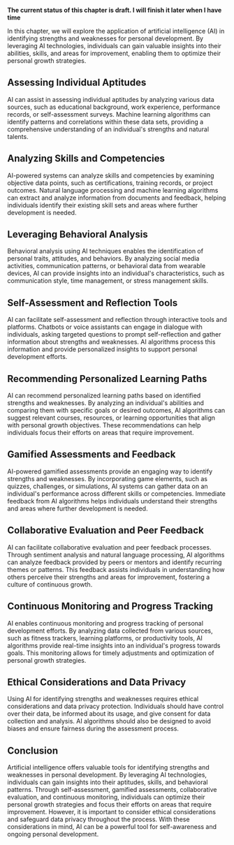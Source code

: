 **The current status of this chapter is draft. I will finish it later when I have time**

In this chapter, we will explore the application of artificial intelligence (AI) in identifying strengths and weaknesses for personal development. By leveraging AI technologies, individuals can gain valuable insights into their abilities, skills, and areas for improvement, enabling them to optimize their personal growth strategies.

Assessing Individual Aptitudes
------------------------------

AI can assist in assessing individual aptitudes by analyzing various data sources, such as educational background, work experience, performance records, or self-assessment surveys. Machine learning algorithms can identify patterns and correlations within these data sets, providing a comprehensive understanding of an individual's strengths and natural talents.

Analyzing Skills and Competencies
---------------------------------

AI-powered systems can analyze skills and competencies by examining objective data points, such as certifications, training records, or project outcomes. Natural language processing and machine learning algorithms can extract and analyze information from documents and feedback, helping individuals identify their existing skill sets and areas where further development is needed.

Leveraging Behavioral Analysis
------------------------------

Behavioral analysis using AI techniques enables the identification of personal traits, attitudes, and behaviors. By analyzing social media activities, communication patterns, or behavioral data from wearable devices, AI can provide insights into an individual's characteristics, such as communication style, time management, or stress management skills.

Self-Assessment and Reflection Tools
------------------------------------

AI can facilitate self-assessment and reflection through interactive tools and platforms. Chatbots or voice assistants can engage in dialogue with individuals, asking targeted questions to prompt self-reflection and gather information about strengths and weaknesses. AI algorithms process this information and provide personalized insights to support personal development efforts.

Recommending Personalized Learning Paths
----------------------------------------

AI can recommend personalized learning paths based on identified strengths and weaknesses. By analyzing an individual's abilities and comparing them with specific goals or desired outcomes, AI algorithms can suggest relevant courses, resources, or learning opportunities that align with personal growth objectives. These recommendations can help individuals focus their efforts on areas that require improvement.

Gamified Assessments and Feedback
---------------------------------

AI-powered gamified assessments provide an engaging way to identify strengths and weaknesses. By incorporating game elements, such as quizzes, challenges, or simulations, AI systems can gather data on an individual's performance across different skills or competencies. Immediate feedback from AI algorithms helps individuals understand their strengths and areas where further development is needed.

Collaborative Evaluation and Peer Feedback
------------------------------------------

AI can facilitate collaborative evaluation and peer feedback processes. Through sentiment analysis and natural language processing, AI algorithms can analyze feedback provided by peers or mentors and identify recurring themes or patterns. This feedback assists individuals in understanding how others perceive their strengths and areas for improvement, fostering a culture of continuous growth.

Continuous Monitoring and Progress Tracking
-------------------------------------------

AI enables continuous monitoring and progress tracking of personal development efforts. By analyzing data collected from various sources, such as fitness trackers, learning platforms, or productivity tools, AI algorithms provide real-time insights into an individual's progress towards goals. This monitoring allows for timely adjustments and optimization of personal growth strategies.

Ethical Considerations and Data Privacy
---------------------------------------

Using AI for identifying strengths and weaknesses requires ethical considerations and data privacy protection. Individuals should have control over their data, be informed about its usage, and give consent for data collection and analysis. AI algorithms should also be designed to avoid biases and ensure fairness during the assessment process.

Conclusion
----------

Artificial intelligence offers valuable tools for identifying strengths and weaknesses in personal development. By leveraging AI technologies, individuals can gain insights into their aptitudes, skills, and behavioral patterns. Through self-assessment, gamified assessments, collaborative evaluation, and continuous monitoring, individuals can optimize their personal growth strategies and focus their efforts on areas that require improvement. However, it is important to consider ethical considerations and safeguard data privacy throughout the process. With these considerations in mind, AI can be a powerful tool for self-awareness and ongoing personal development.
